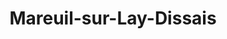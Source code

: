 ---
title: Mareuil-sur-Lay-Dissais
url: /mareuil-sur-lay-dissais/
latitude: 46.541
longitude: -1.191
---